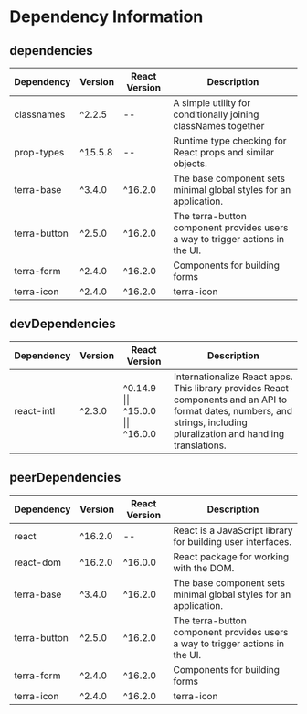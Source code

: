 # Dependency Information

## dependencies
| Dependency | Version | React Version | Description |
|-|-|-|-|
| classnames | ^2.2.5 | -- | A simple utility for conditionally joining classNames together |
| prop-types | ^15.5.8 | -- | Runtime type checking for React props and similar objects. |
| terra-base | ^3.4.0 | ^16.2.0 | The base component sets minimal global styles for an application. |
| terra-button | ^2.5.0 | ^16.2.0 | The terra-button component provides users a way to trigger actions in the UI. |
| terra-form | ^2.4.0 | ^16.2.0 | Components for building forms |
| terra-icon | ^2.4.0 | ^16.2.0 | terra-icon |

## devDependencies
| Dependency | Version | React Version | Description |
|-|-|-|-|
| react-intl | ^2.3.0 | ^0.14.9 \|\| ^15.0.0 \|\| ^16.0.0 | Internationalize React apps. This library provides React components and an API to format dates, numbers, and strings, including pluralization and handling translations. |

## peerDependencies
| Dependency | Version | React Version | Description |
|-|-|-|-|
| react | ^16.2.0 | -- | React is a JavaScript library for building user interfaces. |
| react-dom | ^16.2.0 | ^16.0.0 | React package for working with the DOM. |
| terra-base | ^3.4.0 | ^16.2.0 | The base component sets minimal global styles for an application. |
| terra-button | ^2.5.0 | ^16.2.0 | The terra-button component provides users a way to trigger actions in the UI. |
| terra-form | ^2.4.0 | ^16.2.0 | Components for building forms |
| terra-icon | ^2.4.0 | ^16.2.0 | terra-icon |
